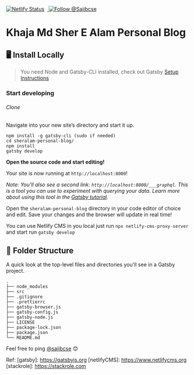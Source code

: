 [![Netlify Status](https://api.netlify.com/api/v1/badges/63521b78-612e-4a2f-a409-3fa8009e7f3b/deploy-status)](https://app.netlify.com/sites/frosty-perlman-9da1cb/deploys) &nbsp;<a href="https://twitter.com/intent/follow?screen_name=sajibcse">
  <img src="https://img.shields.io/twitter/follow/sajibcse.svg?label=Follow%20@SajibCse" alt="Follow @Sajibcse" />
</a>

# Khaja Md Sher E Alam Personal Blog


## 🖥 Install Locally
> You need Node and Gatsby-CLI installed, check out Gatsby [Setup Instructions](https://www.gatsbyjs.org/tutorial/part-zero/)

### Start developing
###### Clone

Navigate into your new site’s directory and start it up.
```shell
npm install -g gatsby-cli (sudo if needed)
cd sheralam-personal-blog/
npm install
gatsby develop
```

**Open the source code and start editing!**

Your site is now running at `http://localhost:8000`!

_Note: You'll also see a second link: _`http://localhost:8000/___graphql`_. This is a tool you can use to experiment with querying your data. Learn more about using this tool in the [Gatsby tutorial](https://www.gatsbyjs.org/tutorial/part-five/#introducing-graphiql)._

Open the `sheralam-personal-blog` directory in your code editor of choice and edit. Save your changes and the browser will update in real time!

You can use Netlify CMS in you local just run `npx netlify-cms-proxy-server` and start run `gatsby develop`

## 📁 Folder Structure

A quick look at the top-level files and directories you'll see in a Gatsby project.

    .
    ├── node_modules
    ├── src
    ├── .gitignore
    ├── .prettierrc
    ├── gatsby-browser.js
    ├── gatsby-config.js
    ├── gatsby-node.js
    ├── LICENSE
    ├── package-lock.json
    ├── package.json
    └── README.md


Feel free to ping [@sajibcse](sajibcse) 😊

Ref: 
[gatsby]: https://gatsbyjs.org
[netlifyCMS]: https://www.netlifycms.org
[stackrole]: https://stackrole.com
